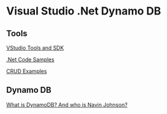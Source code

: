 # Visual Studio .Net Dynamo DB

## Tools

[VStudio Tools and SDK](https://aws.amazon.com/visualstudio/)

[.Net Code Samples](http://docs.aws.amazon.com/amazondynamodb/latest/developerguide/CodeSamples.DotNet.html)

[CRUD Examples](http://docs.aws.amazon.com/amazondynamodb/latest/developerguide/LowLevelDotNetTableOperationsExample.html)

## Dynamo DB
[What is DynamoDB?  And who is Navin Johnson?](http://docs.aws.amazon.com/amazondynamodb/latest/developerguide/Introduction.html)


